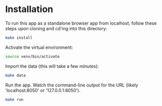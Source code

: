 # Installation

To run this app as a standalone browser app from localhost, follow these steps upon cloning and cd'ing into this directory:

``` bash
make install
```

Activate the virtual environment:

``` bash
source venv/bin/activate
```

Import the data (this will take a few minutes):

``` bash
make data
```

Run the app. Watch the command-line output for the URL (likely 'localhost:8050' or '127.0.0.1:8050').

``` bash
make run
```
